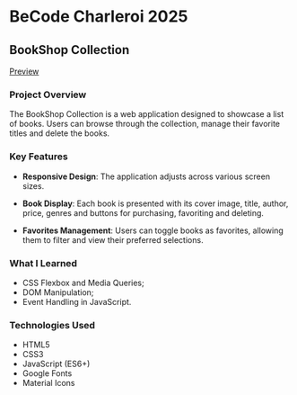# BeCode Charleroi 2025

## BookShop Collection
[Preview](http://htmlpreview.github.io/?https://github.com/Arseniia-Damaksina/bookshop-collection/blob/main/index.html)

### Project Overview
The BookShop Collection is a web application designed to showcase a list of books. Users can browse through the collection, manage their favorite titles and delete the books.

### Key Features
- **Responsive Design**: The application adjusts across various screen sizes.

- **Book Display**: Each book is presented with its cover image, title, author, price, genres and buttons for purchasing, favoriting and deleting.

- **Favorites Management**: Users can toggle books as favorites, allowing them to filter and view their preferred selections.

### What I Learned
- CSS Flexbox and Media Queries;
- DOM Manipulation;
- Event Handling in JavaScript.

### Technologies Used
- HTML5
- CSS3
- JavaScript (ES6+)
- Google Fonts
- Material Icons